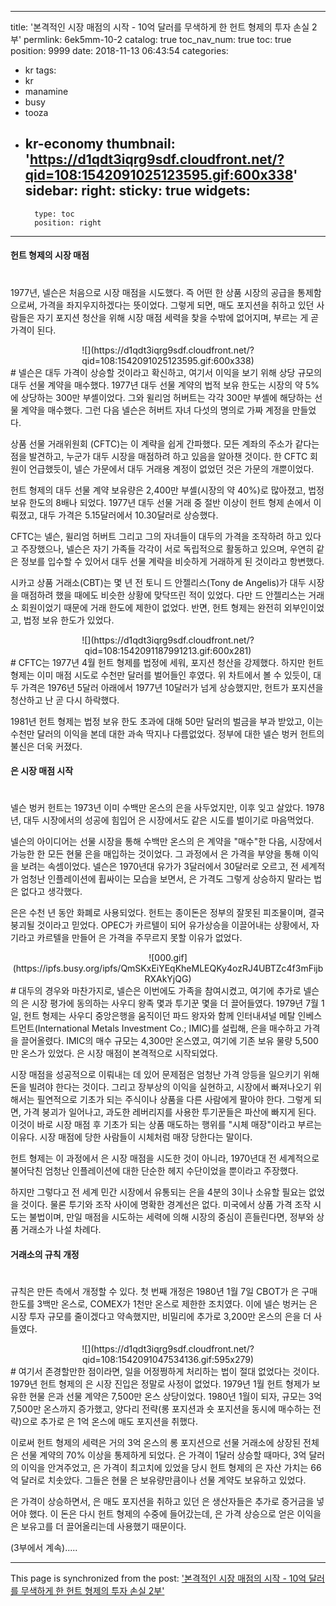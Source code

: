 
---
title: '본격적인 시장 매점의 시작 - 10억 달러를 무색하게 한 헌트 형제의 투자 손실 2부'
permlink: 6ek5mm-10-2
catalog: true
toc_nav_num: true
toc: true
position: 9999
date: 2018-11-13 06:43:54
categories:
- kr
tags:
- kr
- manamine
- busy
- tooza
- kr-economy
thumbnail: 'https://d1qdt3iqrg9sdf.cloudfront.net/?qid=108:1542091025123595.gif:600x338'
sidebar:
    right:
        sticky: true
widgets:
    -
        type: toc
        position: right
---


#### 헌트 형제의 시장 매점
#    
1977년, 넬슨은 처음으로 시장 매점을 시도했다. 즉 어떤 한 상품 시장의 공급을 통제함으로써, 가격을 좌지우지하겠다는 뜻이었다. 그렇게 되면, 매도 포지션을 취하고 있던 사람들은 자기 포지션 청산을 위해 시장 매점 세력을 찾을 수밖에 없어지며, 부르는 게 곧 가격이 된다. 
  
<center>
![](https://d1qdt3iqrg9sdf.cloudfront.net/?qid=108:1542091025123595.gif:600x338)
</center>
#  
넬슨은 대두 가격이 상승할 것이라고 확신하고, 여기서 이익을 보기 위해 상당 규모의 대두 선물 계약을 매수했다. 1977년 대두 선물 계약의 법적 보유 한도는 시장의 약 5%에 상당하는 300만 부셸이었다. 그와 윌리엄 허버트는 각각 300만 부셸에 해당하는 선물 계약을 매수했다. 그런 다음 넬슨은 허버트 자녀 다섯의 명의로 가짜 계정을 만들었다. 
  
상품 선물 거래위원회 (CFTC)는 이 계략을 쉽게 간파했다. 모든 계좌의 주소가 같다는 점을 발견하고, 누군가 대두 시장을 매점하려 하고 있음을 알아챈 것이다. 한 CFTC 회원이 언급했듯이, 넬슨 가문에서 대두 거래용 계정이 없었던 것은 가문의 개뿐이었다.
  
헌트 형제의 대두 선물 계약 보유량은 2,400만 부셸(시장의 약 40%)로 많아졌고, 법정 보유 한도의 8배나 되었다. 1977년 대두 선물 거래 중 절반 이상이 헌트 형제 손에서 이뤄졌고, 대두 가격은 5.15달러에서 10.30달러로 상승했다.
 
CFTC는 넬슨, 윌리엄 허버트 그리고 그의 자녀들이 대두의 가격을 조작하려 하고 있다고 주장했으나, 넬슨은 자기 가족들 각각이 서로 독립적으로 활동하고 있으며, 우연히 같은 정보를 입수할 수 있어서 대두 선물 계략을 비슷하게 거래하게 된 것이라고 항변했다. 
  
시카고 상품 거래소(CBT)는 몇 년 전 토니 드 안젤리스(Tony de Angelis)가 대두 시장을 매점하려 했을 때에도 비슷한 상황에 맞닥뜨린 적이 있었다. 다만 드 안젤리스는 거래소 회원이었기 때문에 거래 한도에 제한이 없었다. 반면, 헌트 형제는 완전히 외부인이었고, 법정 보유 한도가 있었다. 
  
<center>
![](https://d1qdt3iqrg9sdf.cloudfront.net/?qid=108:1542091187991213.gif:600x281)
</center>
#  
CFTC는 1977년 4월 헌트 형제를 법정에 세워, 포지션 청산을 강제했다. 하지만 헌트 형제는 이미 매점 시도로 수천만 달러를 벌어들인 후였다. 위 차트에서 볼 수 있듯이, 대두 가격은 1976년 5달러 아래에서 1977년 10달러가 넘게 상승했지만, 헌트가 포지션을 청산하고 난 곧 다시 하락했다.
  
1981년 헌트 형제는 법정 보유 한도 초과에 대해 50만 달러의 벌금을 부과 받았고, 이는 수천만 달러의 이익을 본데 대한 과속 딱지나 다름없었다. 정부에 대한 넬슨 벙커 헌트의 불신은 더욱 커졌다.
    
#### 은 시장 매점 시작
#  
넬슨 벙커 헌트는 1973년 이미 수백만 온스의 은을 사두었지만, 이후 잊고 살았다. 1978년, 대두 시장에서의 성공에 힘입어 은 시장에서도 같은 시도를 벌이기로 마음먹었다. 
  
넬슨의 아이디어는 선물 시장을 통해 수백만 온스의 은 계약을 "매수"한 다음, 시장에서 가능한 한 모든 현물 은을 매입하는 것이었다. 그 과정에서 은 가격을 부양을 통해 이익을 보려는 속셈이었다. 넬슨은 1970년대 유가가 3달러에서 30달러로 오르고, 전 세계적가 엄청난 인플레이션에 휩싸이는 모습을 보면서, 은 가격도 그렇게 상승하지 말라는 법은 없다고 생각했다. 
  
은은 수천 년 동안 화폐로 사용되었다. 헌트는 종이돈은 정부의 잘못된 피조물이며, 결국 붕괴될 것이라고 믿었다. OPEC가 카르텔이 되어 유가상승을 이끌어내는 상황에서, 자기라고 카르텔을 만들어 은 가격을 주무르지 못할 이유가 없었다.
  
<center>
![000.gif](https://ipfs.busy.org/ipfs/QmSKxEiYEqKheMLEQKy4ozRJ4UBTZc4f3mFijbRXAkYjQG)
</center>
#  
대두의 경우와 마찬가지로, 넬슨은 이번에도 가족을 참여시켰고, 여기에 추가로 넬슨의 은 시장 평가에 동의하는 사우디 왕족 몇과 투기꾼 몇을 더 끌어들였다. 1979년 7월 1일, 헌트 형제는 사우디 중앙은행을 움직이던 파드 왕자와 함께 인터내셔널 메탈 인베스트먼트(International Metals Investment Co.; IMIC)를 설립해, 은을 매수하고 가격을 끌어올렸다. IMIC의 매수 규모는 4,300만 온스였고, 여기에 기존 보유 물량 5,500만 온스가 있었다. 은 시장 매점이 본격적으로 시작되었다.
  
시장 매점을 성공적으로 이뤄내는 데 있어 문제점은 엄청난 가격 앙등을 일으키기 위해 돈을 빌려야 한다는 것이다. 그리고 장부상의 이익을 실현하고, 시장에서 빠져나오기 위해서는 필연적으로 기초가 되는 주식이나 상품을 다른 사람에게 팔아야 한다. 그렇게 되면, 가격 붕괴가 일어나고, 과도한 레버리지를 사용한 투기꾼들은 파산에 빠지게 된다. 이것이 바로 시장 매점 후 기초가 되는 상품 매도하는 행위를 "시체 매장"이라고 부르는 이유다. 시장 매점에 당한 사람들이 시체처럼 매장 당한다는 말이다.
  
헌트 형제는 이 과정에서 은 시장 매점을 시도한 것이 아니라, 1970년대 전 세계적으로 불어닥친 엄청난 인플레이션에 대한 단순한 헤지 수단이었을 뿐이라고 주장했다. 
  
하지만 그렇다고 전 세계 민간 시장에서 유통되는 은을 4분의 3이나 소유할 필요는 없었을 것이다. 물론 투기와 조작 사이에 명확한 경계선은 없다. 미국에서 상품 가격 조작 시도는 불법이며, 만일 매점을 시도하는 세력에 의해 시장의 중심이 흔들린다면, 정부와 상품 거래소가 나설 차례다.
  
#### 거래소의 규칙 개정
#  
규칙은 만든 측에서 개정할 수 있다. 첫 번째 개정은 1980년 1월 7일 CBOT가 은 구매 한도를 3백만 온스로, COMEX가 1천만 온스로 제한한 조치였다. 이에 넬슨 벙커는 은 시장 투자 규모를 줄이겠다고 약속했지만, 비밀리에 추가로 3,200만 온스의 은을 더 사들였다.
  
<center>
![](https://d1qdt3iqrg9sdf.cloudfront.net/?qid=108:1542091047534136.gif:595x279)
</center>
#  
여기서 존경할만한 점이라면, 일을 어정쩡하게 처리하는 법이 절대 없었다는 것이다. 1979년 헌트 형제의 은 시장 진입은 정말로 사정이 없었다. 1979년 1월 헌트 형제가 보유한 현물 은과 선물 계약은 7,500만 온스 상당이었다. 1980년 1월이 되자, 규모는 3억 7,500만 온스까지 증가했고, 양다리 전략(롱 포지션과 숏 포지션을 동시에 매수하는 전략)으로 추가로 은 1억 온스에 매도 포지션을 취했다. 
  
이로써 헌트 형제의 세력은 거의 3억 온스의 롱 포지션으로 선물 거래소에 상장된 전체 은 선물 계약의 70% 이상을 통제하게 되었다. 은 가격이 1달러 상승할 때마다, 3억 달러의 이익을 안겨주었고, 은 가격이 최고치에 있었을 당시 헌트 형제의 은 자산 가치는 66억 달러로 치솟았다. 그들은 현물 은 보유량만큼이나 선물 계약도 보유하고 있었다.
  
은 가격이 상승하면서, 은 매도 포지션을 취하고 있던 은 생산자들은 추가로 증거금을 넣어야 했다. 이 돈은 다시 헌트 형제의 수중에 들어갔는데, 은 가격 상승으로 얻은 이익을 은 보유고를 더 끌어올리는데 사용했기 때문이다. 
  
(3부에서 계속).....

- - -

This page is synchronized from the post: ['본격적인 시장 매점의 시작 - 10억 달러를 무색하게 한 헌트 형제의 투자 손실 2부'](https://steemit.com/@pius.pius/6ek5mm-10-2)
